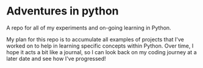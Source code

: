 # Adventures in python
A repo for all of my experiments and on-going learning in Python.

My plan for this repo is to accumulate all examples of projects that I've worked on to help in learning specific concepts within Python. Over time, I hope it acts a bit like a journal, so I can look back on my coding journey at a later date and see how I've progressed!
